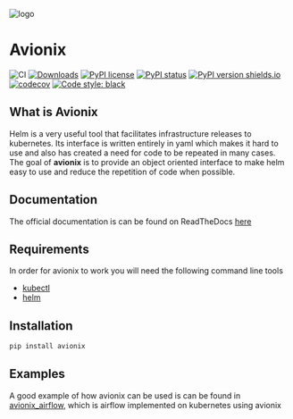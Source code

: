 ![logo](./imgs/logo.png)

# Avionix

![CI](https://github.com/zbrookle/avionix/workflows/CI/badge.svg)
[![Downloads](https://pepy.tech/badge/avionix)](https://pepy.tech/project/avionix)
[![PyPI license](https://img.shields.io/pypi/l/avionix.svg)](https://github.com/zbrookle/avionix/blob/master/LICENSE.txt)
[![PyPI status](https://img.shields.io/pypi/status/avionix.svg)](https://pypi.python.org/pypi/avionix/)
[![PyPI version shields.io](https://img.shields.io/pypi/v/avionix.svg)](https://pypi.python.org/pypi/avionix/)
[![codecov](https://codecov.io/gh/zbrookle/avionix/branch/master/graph/badge.svg)](https://codecov.io/gh/zbrookle/avionix)
[![Code style: black](https://img.shields.io/badge/code%20style-black-000000.svg)](https://github.com/psf/black)

## What is Avionix

Helm is a very useful tool that facilitates infrastructure releases to kubernetes. Its
interface is written entirely in yaml which makes it hard to use and also has
created a need for code to be repeated in many cases. The goal of **avionix** is to
provide an object oriented interface to make helm easy to use and reduce the
repetition of code when possible.

## Documentation

The official documentation is can be found on ReadTheDocs [here](https://avionix.readthedocs.io/en/latest/index.html)

## Requirements

In order for avionix to work you will need the following command line tools

- [kubectl](https://kubernetes.io/docs/tasks/tools/install-kubectl/)
- [helm](https://helm.sh/docs/intro/install/)

## Installation

```bash
pip install avionix
```

## Examples

A good example of how avionix can be used is can be found in [avionix_airflow](https://github.com/zbrookle/avionix_airflow), which
 is airflow implemented on kubernetes using avionix